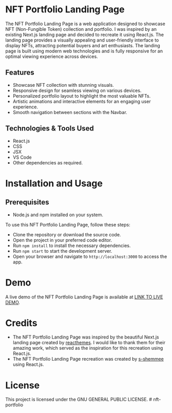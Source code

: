 # NFT Portfolio Landing Page

The NFT Portfolio Landing Page is a web application designed to showcase NFT (Non-Fungible Token) collection and portfolio. I was inspired by an existing Next.js landing page and decided to recreate it using React.js. The landing page provides a visually appealing and user-friendly interface to display NFTs, attracting potential buyers and art enthusiasts. The landing page is built using modern web technologies and is fully responsive for an optimal viewing experience across devices.

## Features

- Showcase NFT collection with stunning visuals.
- Responsive design for seamless viewing on various devices.
- Personalized portfolio layout to highlight the most valuable NFTs.
- Artistic animations and interactive elements for an engaging user experience.
- Smooth navigation between sections with the Navbar.

## Technologies & Tools Used
- React.js
- CSS
- JSX
- VS Code
- Other dependencies as required.

# Installation and Usage
## Prerequisites
- Node.js and npm installed on your system.

To use this NFT Portfolio Landing Page, follow these steps:

- Clone the repository or download the source code.
- Open the project in your preferred code editor.
- Run `npm install` to install the necessary dependencies.
- Run `npm start` to start the development server.
- Open your browser and navigate to `http://localhost:3000` to access the app.

# Demo
A live demo of the NFT Portfolio Landing Page is available at [LINK TO LIVE DEMO](https://nft-portfolio-landing-page.vercel.app).

# Credits
- The NFT Portfolio Landing Page was inspired by the beautiful Next.js landing page created by [reacthemes](https://themeforest.net/user/reacthemes). I would like to thank them for their amazing work, which served as the inspiration for this recreation using React.js.
- The NFT Portfolio Landing Page recreation was created by [s-shemmee](https://github.com/s-shemmee) using React.js.

# License
This project is licensed under the GNU GENERAL PUBLIC LICENSE.
#   n f t - p o r t f o l i o  
 